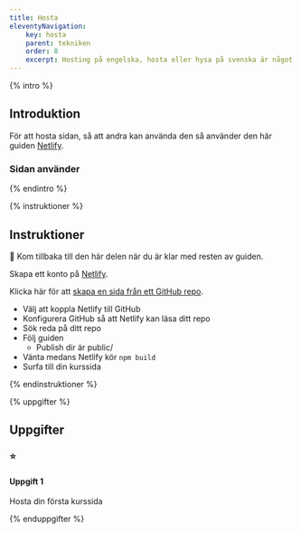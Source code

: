 ```yaml
---
title: Hosta
eleventyNavigation:
    key: hosta
    parent: tekniken
    order: 8
    excerpt: Hosting på engelska, hosta eller hysa på svenska är något som krävs för att kurswebben ska kunna användas
---
```

{% intro %}

## Introduktion

För att hosta sidan, så att andra kan använda den så använder den här guiden
[Netlify](https://www.netlify.com/).

### Sidan använder

{% endintro %}

{% instruktioner %}

## Instruktioner

🛑 Kom tillbaka till den här delen när du är klar med resten av guiden.

Skapa ett konto på [Netlify](https://www.netlify.com/).

Klicka här för att [skapa en sida från ett GitHub repo](https://app.netlify.com/start).

 - Välj att koppla Netlify till GitHub
 - Konfigurera GitHub så att Netlify kan läsa ditt repo
 - Sök reda på ditt repo
 - Följ guiden
    - Publish dir är public/
 - Vänta medans Netlify kör ```npm build```
 - Surfa till din kurssida

{% endinstruktioner %}

{% uppgifter %}

## Uppgifter
### ⭐
#### Uppgift 1

Hosta din första kurssida

{% enduppgifter %}